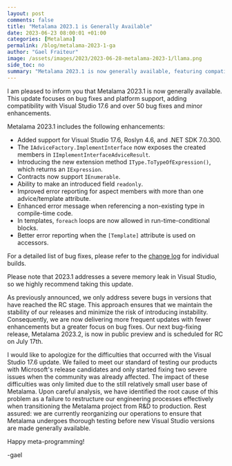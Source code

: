 ```yaml
---
layout: post 
comments: false
title: "Metalama 2023.1 is Generally Available"
date: 2023-06-23 08:00:01 +01:00
categories: [Metalama]
permalink: /blog/metalama-2023-1-ga
author: "Gael Fraiteur"
image: /assets/images/2023/2023-06-28-metalama-2023-1/llama.png
side_toc: no
summary: "Metalama 2023.1 is now generally available, featuring compatibility with Visual Studio 17.6, over 50 bug fixes, and minor enhancements. The update also addresses a severe memory leak in Visual Studio."
---
```


I am pleased to inform you that Metalama 2023.1 is now generally available. This update focuses on bug fixes and platform support, adding compatibility with Visual Studio 17.6 and over 50 bug fixes and minor enhancements.

Metalama 2023.1 includes the following enhancements:

- Added support for Visual Studio 17.6, Roslyn 4.6, and .NET SDK 7.0.300.
- The `IAdviceFactory.ImplementInterface` now exposes the created members in `IImplementInterfaceAdviceResult`.
- Introducing the new extension method `IType.ToTypeOfExpression()`, which returns an `IExpression`.
- Contracts now support `IEnumerable`.
- Ability to make an introduced field `readonly`.
- Improved error reporting for aspect members with more than one advice/template attribute.
- Enhanced error message when referencing a non-existing type in compile-time code.
- In templates, `foreach` loops are now allowed in run-time-conditional blocks.
- Better error reporting when the `[Template]` attribute is used on accessors.

For a detailed list of bug fixes, please refer to the [change log](https://github.com/orgs/metalama/discussions/categories/changelog) for individual builds.

Please note that 2023.1 addresses a severe memory leak in Visual Studio, so we highly recommend taking this update.

As previously announced, we only address severe bugs in versions that have reached the RC stage. This approach ensures that we maintain the stability of our releases and minimize the risk of introducing instability. Consequently, we are now delivering more frequent updates with fewer enhancements but a greater focus on bug fixes. Our next bug-fixing release, Metalama 2023.2, is now in public preview and is scheduled for RC on July 17th.

I would like to apologize for the difficulties that occurred with the Visual Studio 17.6 update. We failed to meet our standard of testing our products with Microsoft's release candidates and only started fixing two severe issues when the community was already affected. The impact of these difficulties was only limited due to the still relatively small user base of Metalama. Upon careful analysis, we have identified the root cause of this problem as a failure to restructure our engineering processes effectively when transitioning the Metalama project from R&D to production. Rest assured: we are currently reorganizing our operations to ensure that Metalama undergoes thorough testing before new Visual Studio versions are made generally available.

Happy meta-programming!

-gael
